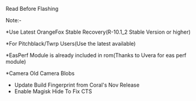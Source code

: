 Read Before Flashing

Note:-

*Use Latest OrangeFox Stable Recovery(R-10.1_2 Stable Version or higher)

*For Pitchblack/Twrp Users(Use the latest available)

*EasPerf Module is already included in rom(Thanks to Uvera for eas perf module)


*Camera
Old Camera Blobs

- Update Build Fingerprint from Coral's Nov Release
- Enable Magisk Hide To Fix CTS


